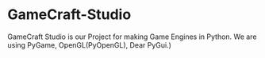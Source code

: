 # GameCraft-Studio

GameCraft Studio is our Project for making Game Engines in Python. We are using PyGame, OpenGL(PyOpenGL), Dear PyGui.)
